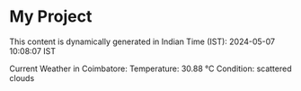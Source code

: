 # My Project

This content is dynamically generated in Indian Time (IST): 2024-05-07 10:08:07 IST


Current Weather in Coimbatore:
Temperature: 30.88 °C
Condition: scattered clouds
